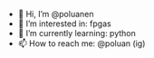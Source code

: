 - 👋 Hi, I’m @poluanen
- 👀 I’m interested in: fpgas 
- 🌱 I’m currently learning: python
- 📫 How to reach me: @poluan (ig)

<!---
poluanen/poluanen is a ✨ special ✨ repository because its `README.md` (this file) appears on your GitHub profile.
You can click the Preview link to take a look at your changes.
--->
